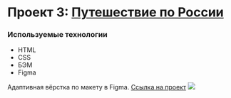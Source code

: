 # Проект 3: [Путешествие по России](https://yarpiano.github.io/russian-travel/index.html "Путешествие по России")

### Используемые технологии
* HTML
* CSS
* БЭМ
* Figma

Адаптивная вёрстка по макету в Figma.
[Ссылка на проект](https://yarpiano.github.io/russian-travel/index.html "Путешествие по России")
![](https://pandao.github.io/editor.md/images/logos/editormd-logo-180x180.png)
